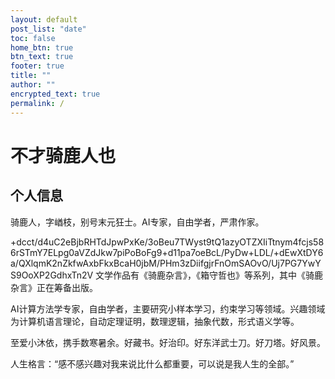 ```yaml
---
layout: default
post_list: "date"
toc: false
home_btn: true
btn_text: true
footer: true
title: ""
author: ""
encrypted_text: true
permalink: /
---
```


# 不才骑鹿人也

## 个人信息

骑鹿人，字崷枝，别号末元狂士。AI专家，自由学者，严肃作家。
<p class="encrypted">+dcct/d4uC2eBjbRHTdJpwPxKe/3oBeu7TWyst9tQ1azyOTZXIiTtnym4fcjs586rSTmY7ELpg0aVZdJkw7piPoBoFg9+d11pa7oeBcL/PyDw+LDL/+dEwXtDY6a/QXlqmK2nZkfwAxbFkxBcaH0jbM/PHm3zDiifgjrFnOmSAOvO/Uj7PG7YwYS9OoXP2GdhxTn2V
文学作品有《骑鹿杂言》，《箱守哲也》等系列，其中《骑鹿杂言》正在筹备出版。

AI计算方法学专家，自由学者，主要研究小样本学习，约束学习等领域。兴趣领域为计算机语言理论，自动定理证明，数理逻辑，抽象代数，形式语义学等。

至爱小沐依，携手数寒暑余。好藏书。好治印。好东洋武士刀。好刀塔。好风景。

人生格言：“感不感兴趣对我来说比什么都重要，可以说是我人生的全部。”